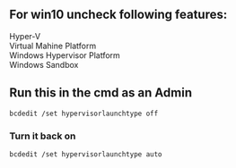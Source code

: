 ## For win10 uncheck following features:
Hyper-V  
Virtual Mahine Platform  
Windows Hypervisor Platform  
Windows Sandbox  
## Run this in the cmd as an Admin
```
bcdedit /set hypervisorlaunchtype off
```
### Turn it back on
```
bcdedit /set hypervisorlaunchtype auto
```

